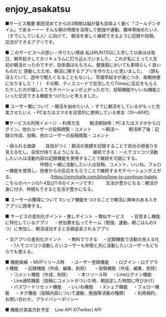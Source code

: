 # enjoy_asakatsu
■サービス概要
朝目覚めてからの3時間は脳が最も効率よく動く「ゴールデンタイム」であるーーー
そんな朝の時間を活用して勉強や運動、趣味等始めたい人（すでにしている人）に向けて、
朝活を楽しく継続できるように記録や投稿、交流ができるアプリです。

■ このサービスへの思い・作りたい理由
私はRUNTEQに入学して以来ほぼ毎日、朝早起きしてカリキュラムに打ち込んでいました。
これが私にとって人生初の朝活だったのですが、効率面はもちろん、健康面においても素晴らしく良いものだと
感動したため、朝活に関するアプリを作りたいと思いました。
（頭も冴えていて、途中で眠たくなることもないし、早寝早起きが身につき、毎朝快便になりました！！）
その際、ディスコードで交流したりTimesに反応をもらえたりしたのが嬉しくてモチベーションが上がったので、投稿機能やいいね機能といった交流できる機能をつけたいと考えました。

■ ユーザー層について
・朝活を始めたい人
・すでに朝活をしているがもっと充実させたい人
・PCまたはスマホを日常的に使用している男女（10〜60代）

■サービスの利用イメージ
・利用方法
　　朝活開始時：PCまたはスマホからログイン、他のユーザーの投稿閲覧・コメント
　　〜朝活〜
　　朝活終了後：記録の作成、投稿、他のユーザーの投稿閲覧・コメント

・得られる価値
　　自信がつく：朝活の実績を記録することで自分の頑張りを見える化し、自信が持てるようになる。
　　継続できる：一人でコツコツ活動したい人は活動内容の記録機能を使用することで継続を可能にする。
　　　　　　　　仲間と一緒に活動したい人は投稿、コメント、いいね、フォロー機能を使用し、他者からの反応をもらうことで継続するモチベーションが上がる。
　　　　　　　　（https://minchalle.com/blog/how-to-continue-habits こちらのページの1-4及び1-6のイメージです）
　　生活が豊かになる：朝活が身に付き、仲間もできると生活が豊かになる。

■ ユーザーの獲得について
Xシェア機能をつけることで朝活に興味のある人をアプリに誘導する。

■ サービスの差別化ポイント・推しポイント
・類似サービス
　・目覚まし機能に特化しているアプリ
　・参加費を払ってチーム（勉強、運動、朝ごはんの3つ）に参加し、朝活成功すると全額返金されるアプリ

・当アプリの差別化ポイント
　・無料でできる
　・記録機能で活動の見える化
　・1人でコツコツ活動したいユーザーも仲間と共に活動したいユーザーもどちらでも使える。

■ 機能候補
・MVPリリース時
　・ユーザー登録機能
　・ログイン・ログアウト機能
　・記録機能（作成、編集、削除）
　・投稿機能（作成、編集、削除）
　・コメント機能（作成、削除）
　
・本リリース時
　・Lineログイン機能
　・Line通知機能（投稿にコメントがついた時、朝設定した時間に呼びかけ）
　・パスワードリセット機能
　・いいね機能
　・Xシェア機能
　・フォロー機能
　・タグ機能（投稿内容について運動、勉強等活動の種類）
　・利用規約、お問い合わせ、プライバシーポリシー

■ 機能の実装方針予定
　Line API
  X(Twitter) API